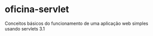# oficina-servlet
Conceitos básicos do funcionamento de uma aplicação web simples usando servlets 3.1
